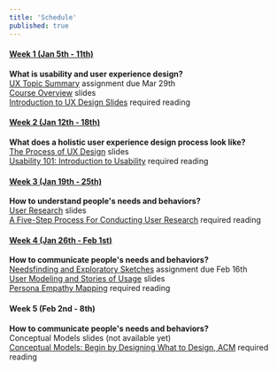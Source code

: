```yaml
---
title: 'Schedule'
published: true
---
```

#### [Week 1 (Jan 5th - 11th)](/home/week-01)
**What is usability and user experience design?**  
[UX Topic Summary](https://canvas.sfu.ca/courses/25492/assignments/142519) assignment due Mar 29th    
[Course Overview](http://slides.com/paulhibbitts/cpt-363-slides-placeholder#) slides  
[Introduction to UX Design Slides](http://slides.com/paulhibbitts/cpt-363-slides-placeholder#) required reading   

#### [Week 2 (Jan 12th - 18th)](/home/week-02)
**What does a holistic user experience design process look like?**  
[The Process of UX Design](http://slides.com/paulhibbitts/cpt-363-slides-placeholder#) slides  
[Usability 101: Introduction to Usability](https://www.nngroup.com/articles/usability-101-introduction-to-usability/) required reading  

#### [Week 3 (Jan 19th - 25th)](/home/week-03)
**How to understand people's needs and behaviors?**  
[User Research](http://slides.com/paulhibbitts/cpt-363-slides-placeholder#) slides  
[A Five-Step Process For Conducting User Research](http://www.smashingmagazine.com/2013/09/23/5-step-process-conducting-user-research/) required reading

#### [Week 4 (Jan 26th - Feb 1st)](/home/week-04)
**How to communicate people's needs and behaviors?**  
[Needsfinding and Exploratory Sketches](https://canvas.sfu.ca/courses/22099/assignments/112758)  assignment due Feb 16th  
[User Modeling and Stories of Usage](http://slides.com/paulhibbitts/cpt-363-slides-placeholder#) slides   
[Persona Empathy Mapping](http://www.cooper.com/journal/2014/05/persona-empathy-mapping) required reading

#### Week 5 (Feb 2nd - 8th)
**How to communicate people's needs and behaviors?**  
Conceptual Models slides (not available yet)  
[Conceptual Models: Begin by Designing What to Design, ACM](https://login.proxy.lib.sfu.ca/login?url=http%3A%2F%2Fdl.acm.org%2Fcitation.cfm%3Fid%3D503355.503366&coll=DL&dl=ACM&CFID=521069893&CFTOKEN=17492962) required reading
